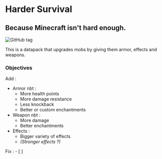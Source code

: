 # **Harder Survival**
## Because Minecraft isn't hard enough.
![GitHub tag](https://img.shields.io/github/v/tag/Silver-Runer/Harder-Survival)

This is a datapack that upgrades mobs by giving them armor, effects and weapons.

### Objectives

Add :
  - Armor nbt :
    - More health points
    - More damage resistance
    - Less knockback
    - Better or custom enchantments
  - Weapon nbt :
    - More damage
    - Better enchantments
  - Effects :
    - Bigger variety of effects
    - *(Stronger effects ?)*

Fix :
    - [ ]
